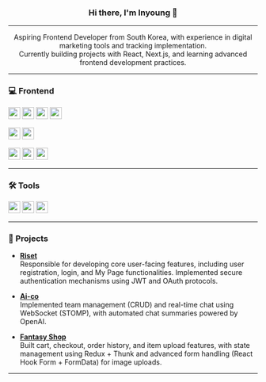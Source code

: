 <h3 align="center">Hi there, I'm Inyoung 👋</h3>

---

<p align="center">
Aspiring Frontend Developer from South Korea, with experience in digital marketing tools and tracking implementation.  <br/>
Currently building projects with React, Next.js, and learning advanced frontend development practices.
</p>

---

### 💻 Frontend

<p align="left">
  <a href="#"><img src="https://img.shields.io/badge/HTML5-E34F26?style=for-the-badge&logo=html5&logoColor=white" height="24"/></a>
  <a href="#"><img src="https://img.shields.io/badge/CSS-1572B6?style=for-the-badge&logo=css&logoColor=white" height="24"/></a>
  <a href="#"><img src="https://img.shields.io/badge/JavaScript-F7DF1E?style=for-the-badge&logo=javascript&logoColor=black" height="24"/></a>
  <a href="#"><img src="https://img.shields.io/badge/TypeScript-3178C6?style=for-the-badge&logo=typescript&logoColor=white" height="24"/></a>
</p>

<p align="left">
  <a href="#"><img src="https://img.shields.io/badge/React-61DAFB?style=for-the-badge&logo=react&logoColor=black" height="24"/></a>
  <a href="#"><img src="https://img.shields.io/badge/Next.js-000000?style=for-the-badge&logo=nextdotjs&logoColor=white"height="24"/></a>
</p>

<p align="left">
    <a href="#"><img src="https://img.shields.io/badge/SCSS-CC6699?style=for-the-badge&logo=sass&logoColor=white" height="24"/></a>
  <a href="#"><img src="https://img.shields.io/badge/Tailwind_CSS-38B2AC?style=for-the-badge&logo=tailwindcss&logoColor=white" height="24"/></a>
  <a href="#"><img src="https://img.shields.io/badge/styled--components-DB7093?style=for-the-badge&logo=styled-components&logoColor=white" height="24"/></a>
</p>

---

### 🛠️ Tools

<p align="left">
  <a href="#"><img src="https://img.shields.io/badge/Google%20Ads-4285F4?style=for-the-badge&logo=googleads&logoColor=white" height="24"/></a>
  <a href="#"><img src="https://img.shields.io/badge/Google%20Analytics-E37400?style=for-the-badge&logo=googleanalytics&logoColor=white" height="24"/></a>
  <a href="#"><img src="https://img.shields.io/badge/Google%20Tag%20Manager-246FDB?style=for-the-badge&logo=googletagmanager&logoColor=white" height="24"/></a>
</p>

---

### 🚀 Projects

- [**Riset**](https://fine-apartment-d18.notion.site/Riset-c5f9828ccb86492b970994ac1aca4252)  
  Responsible for developing core user-facing features, including user registration, login, and My Page functionalities. Implemented secure authentication mechanisms using JWT and OAuth protocols.

- [**Ai-co**](https://github.com/supercoding-aico)  
  Implemented team management (CRUD) and real-time chat using WebSocket (STOMP), with automated chat summaries powered by OpenAI.
  
- [**Fantasy Shop**](https://github.com/fantasy-shop)  
  Built cart, checkout, order history, and item upload features, with state management using Redux + Thunk and advanced form handling (React Hook Form + FormData) for image uploads.

---



<!--
**ines2131/ines2131** is a ✨ _special_ ✨ repository because its `README.md` (this file) appears on your GitHub profile.

Here are some ideas to get you started:

- 🔭 I’m currently working on ...
- 🌱 I’m currently learning ...
- 👯 I’m looking to collaborate on ...
- 🤔 I’m looking for help with ...
- 💬 Ask me about ...
- 📫 How to reach me: ...
- 😄 Pronouns: ...
- ⚡ Fun fact: ...
-->
